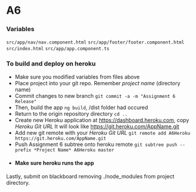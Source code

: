 # A6

### Variables
`src/app/nav/nav.component.html`
`src/app/footer/footer.component.html`
`src/index.html`
`src/app/app.component.ts`

### To build and deploy on heroku
- Make sure you modified variables from files above
- Place project into your git repo. Remember *project name* (directory name)
- Commit changes to new branch `git commit -a -m "Assignment 6 Release"`
- Then, build the app `ng build`, /dist folder had occured
- Return to the origin repository directory `cd ..`
- Create new Heroku application at https://dashboard.heroku.com, copy *Heroku Git URL* It will look like https://git.heroku.com/AppName.git
- Add new git remote with your *Heroku Git URL* `git remote add A6Heroku https://git.heroku.com/AppName.git`
- Push Assignment 6 subtree onto heroku remote `git subtree push --prefix *Project Name* A6Heroku master`
- #### Make sure heroku runs the app
Lastly, submit on blackboard removing ./node_modules from project directory.
